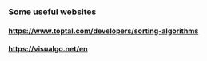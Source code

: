 ### Some useful websites

#### https://www.toptal.com/developers/sorting-algorithms

#### https://visualgo.net/en

